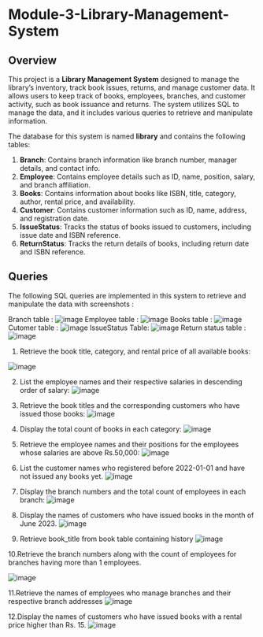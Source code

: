 # Module-3-Library-Management-System 


## Overview
This project is a **Library Management System** designed to manage the library’s inventory, track book issues, returns, and manage customer data. It allows users to keep track of books, employees, branches, and customer activity, such as book issuance and returns. The system utilizes SQL to manage the data, and it includes various queries to retrieve and manipulate information.

The database for this system is named **library** and contains the following tables:

1. **Branch**: Contains branch information like branch number, manager details, and contact info.
2. **Employee**: Contains employee details such as ID, name, position, salary, and branch affiliation.
3. **Books**: Contains information about books like ISBN, title, category, author, rental price, and availability.
4. **Customer**: Contains customer information such as ID, name, address, and registration date.
5. **IssueStatus**: Tracks the status of books issued to customers, including issue date and ISBN reference.
6. **ReturnStatus**: Tracks the return details of books, including return date and ISBN reference.

## Queries
The following SQL queries are implemented in this system to retrieve and manipulate the data with screenshots :

Branch table : 
![image](https://github.com/user-attachments/assets/179454eb-7f2f-4a8a-a8db-09dafb78f41f)
Employee table :
![image](https://github.com/user-attachments/assets/2e750245-e3f8-413e-860c-66784532c6a1)
Books table :
![image](https://github.com/user-attachments/assets/a6f8841a-2fdc-40ca-88ef-8a70e188e13e)
Cutomer table :
![image](https://github.com/user-attachments/assets/3ba5322b-957a-42a1-9eb4-d0065d5dc656)
IssueStatus Table:
![image](https://github.com/user-attachments/assets/9d5813bf-db61-4ca5-913b-68c042855f24)
Return status table :
![image](https://github.com/user-attachments/assets/d52fcc0c-fffe-47ac-9f93-e878a2cde215)

1.	Retrieve the book title, category, and rental price of all available books:
 

![image](https://github.com/user-attachments/assets/d2eb5a0e-4278-4d70-9dc7-5d380be45a2c)

2.	List the employee names and their respective salaries in descending order of salary:
    ![image](https://github.com/user-attachments/assets/7ebdce77-5094-4670-947e-10614e2196c9)


3. Retrieve the book titles and the corresponding customers who have issued those books:
   ![image](https://github.com/user-attachments/assets/204fd9b8-0232-4d9b-948b-6d90c1e5cb4e)

4. Display the total count of books in each category:
   ![image](https://github.com/user-attachments/assets/4898faa4-ebef-4d2f-bc82-b11c5ecb8bff)

5. Retrieve the employee names and their positions for the employees whose salaries are above Rs.50,000:
   ![image](https://github.com/user-attachments/assets/d64fec44-d1da-49d5-ba51-6bdce19acc72)

6. List the customer names who registered before 2022-01-01 and have not issued any books yet.
   ![image](https://github.com/user-attachments/assets/59c23cd5-fee5-4743-ad36-6a2cdc3ce017)

7. Display the branch numbers and the total count of employees in each branch:
   ![image](https://github.com/user-attachments/assets/1f57608c-8374-4cc4-b363-0d5944597a02)

8. Display the names of customers who have issued books in the month of June 2023.
   ![image](https://github.com/user-attachments/assets/bc8f1d90-6267-41db-95de-f8b903c8819d)

9. Retrieve book_title from book table containing history
    ![image](https://github.com/user-attachments/assets/e1f0c68b-9771-44de-837c-deeb21677d96)

10.Retrieve the branch numbers along with the count of employees for branches having more than 1 employees.

![image](https://github.com/user-attachments/assets/acaab002-162b-43e1-8f6b-f04810e85115)

11.Retrieve the names of employees who manage branches and their respective branch addresses
![image](https://github.com/user-attachments/assets/cc56dc8a-e838-44b8-bc82-0c427fc75c7d)

12.Display the names of customers who have issued books with a rental price higher than Rs. 15.
![image](https://github.com/user-attachments/assets/b1c8520d-f8d1-401a-8901-16c528d9f82f)








 











